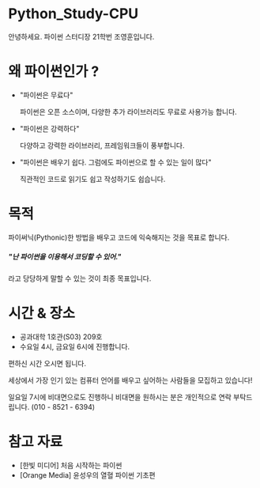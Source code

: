 # Python_Study-CPU

안녕하세요. 파이썬 스터디장 21학번 조영훈입니다.

# 왜 파이썬인가 ?

+ "파이썬은 무료다"
  
  파이썬은 오픈 소스이며, 다양한 추가 라이브러리도 무료로 사용가능 합니다.
+ "파이썬은 강력하다"
  
  다양하고 강력한 라이브러리, 프레임워크들이 풍부합니다.
+ "파이썬은 배우기 쉽다. 그럼에도 파이썬으로 할 수 있는 일이 많다"

  직관적인 코드로 읽기도 쉽고 작성하기도 쉽습니다.



# 목적

파이써닉(Pythonic)한 방법을 배우고 코드에 익숙해지는 것을 목표로 합니다.
 
##### "난 파이썬을 이용해서 코딩할 수 있어."
라고 당당하게 말할 수 있는 것이 최종 목표입니다.

# 시간 & 장소

+ 공과대학 1호관(S03) 209호
+ 수요일 4시, 금요일 6시에 진행합니다.

편하신 시간 오시면 됩니다.

세상에서 가장 인기 있는 컴퓨터 언어를 배우고 싶어하는 사람들을 모집하고 있습니다!

일요일 7시에 비대면으로도 진행하니 비대면을 원하시는 분은 개인적으로 연락 부탁드립니다.
(010 - 8521 - 6394)


# 참고 자료 

+ [한빛 미디어] 처음 시작하는 파이썬
+ [Orange Media] 윤성우의 열혈 파이썬 기초편
